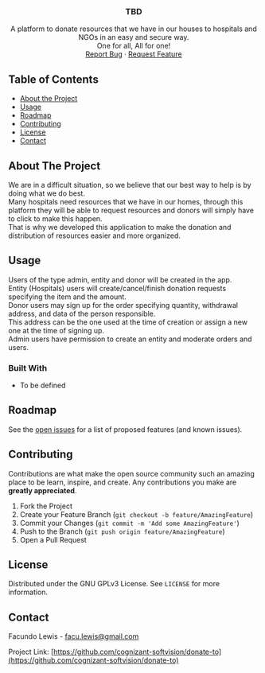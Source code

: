 
<br />
<p align="center">
  <h3 align="center">TBD</h3>

  <p align="center">
    A platform to donate resources that we have in our houses to hospitals and NGOs in an easy and secure way.
    <br />
    One for all, All for one!
    <br />
    <a href="https://github.com/cognizant-softvision/donate-to/issues">Report Bug</a>
    ·
    <a href="https://github.com/cognizant-softvision/donate-to/issues">Request Feature</a>
  </p>
</p>



<!-- TABLE OF CONTENTS -->
## Table of Contents

* [About the Project](#about-the-project)
* [Usage](#usage)
* [Roadmap](#roadmap)
* [Contributing](#contributing)
* [License](#license)
* [Contact](#contact)



<!-- ABOUT THE PROJECT -->
## About The Project

We are in a difficult situation, so we believe that our best way to help is by doing what we do best.  
Many hospitals need resources that we have in our homes, through this platform they will be able to 
request resources and donors will simply have to click to make this happen.  
That is why we developed this application to make the donation and distribution of resources easier and more organized.


<!-- USAGE EXAMPLES -->
## Usage

Users of the type admin, entity and donor will be created in the app.  
Entity (Hospitals) users will create/cancel/finish donation requests specifying the item and the amount.  
Donor users may sign up for the order specifying quantity, withdrawal address, and data of the person responsible.  
This address can be the one used at the time of creation or assign a new one at the time of signing up.  
Admin users have permission to create an entity and moderate orders and users.

### Built With
* To be defined
<!--
* []()
* []()
* []()
 -->

<!-- ROADMAP -->
## Roadmap

See the [open issues](https://github.com/cognizant-softvision/donate-to/issues) for a list of proposed features (and known issues).



<!-- CONTRIBUTING -->
## Contributing

Contributions are what make the open source community such an amazing place to be learn, inspire, and create. Any contributions you make are **greatly appreciated**.

1. Fork the Project
2. Create your Feature Branch (`git checkout -b feature/AmazingFeature`)
3. Commit your Changes (`git commit -m 'Add some AmazingFeature'`)
4. Push to the Branch (`git push origin feature/AmazingFeature`)
5. Open a Pull Request



<!-- LICENSE -->
## License

Distributed under the GNU GPLv3 License. See `LICENSE` for more information.



<!-- CONTACT -->
## Contact

Facundo Lewis - facu.lewis@gmail.com

Project Link: [https://github.com/cognizant-softvision/donate-to](https://github.com/cognizant-softvision/donate-to)
